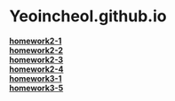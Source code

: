# Yeoincheol.github.io

[**homework2-1**](https://Yeoincheol.github.io/homework2-1.html)<br>
[**homework2-2**](https://Yeoincheol.github.io/homework2-2.html)<br>
[**homework2-3**](https://Yeoincheol.github.io/homework2-3.html)<br>
[**homework2-4**](https://Yeoincheol.github.io/homework2-4.html)<br>
[**homework3-1**](https://Yeoincheol.github.io/homework3-1.jpg)<br>
[**homework3-5**](https://Yeoincheol.github.io/homework3-5.html)<br>
